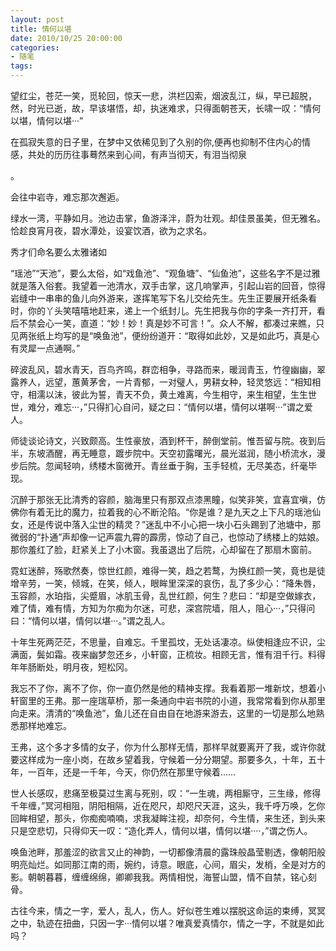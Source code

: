 ```yaml
---
layout: post
title: 情何以堪
date: 2010/10/25 20:00:00
categories: 
- 随笔
tags: 
---
```


望红尘，苍茫一笑，觅轮回，惊天一悲，洪栏囚索，烟波乱江，纵，早已超脱，然，时光已逝，故，早该堪悟，却，执迷难求，只得面朝苍天，长啸一叹：“情何以堪，情何以堪···”

在孤寂失意的日子里，在梦中又依稀见到了久别的你,便再也抑制不住内心的情感，共处的历历往事蓦然来到心间，有声当彻天，有泪当彻泉

。

会往中岩寺，难忘那次邂逅。

绿水一湾，平静如月。池边击掌，鱼游泽泮，蔚为壮观。却佳景虽美，但无雅名。恰趁良宵月夜，碧水潭处，设宴饮酒，欲为之求名。

秀才们命名要么太雅诸如

“瑶池”“天池”，要么太俗，如“戏鱼池”、“观鱼塘”、“仙鱼池”，这些名字不是过雅就是落入俗套。我望着一池清水，双手击掌，这几响掌声，引起山岩的回音，惊得岩缝中一串串的鱼儿向外游来，遂挥笔写下名儿交给先生。先生正要展开纸条看时，你的丫头笑嘻嘻地赶来，递上一个纸封儿。先生把我与你的字条一齐打开，看后不禁会心一笑，直道：“妙！妙！真是妙不可言！”。众人不解，都凑过来瞧，只见两张纸上均写的是“唤鱼池”，便纷纷道开：“取得如此妙，又是如此巧，真是心有灵犀一点通啊。”

碎波乱风，碧水青天，百鸟齐鸣，群峦相争，寻路而来，暖润青玉，竹徨幽幽，翠露养人，远望，蕙黄茅舍，一片青郁，一对璧人，男耕女种，轻灵悠远：“相知相守，相濡以沫，彼此为誓，青天不负，黄土难离，今生相守，来生相望，生生世世，难分，难忘···，”只得扪心自问，疑之曰：“情何以堪，情何以堪啊···”谓之爱人。

师徒谈论诗文，兴致颇高。生性豪放，酒到杯干，醉倒堂前。惟吾留与院。夜到后半，东坡酒醒，再无睡意，踱步院中。天空初露曙光，晨光滋润，随小桥流水，漫步后院。忽闻轻响，绣楼木窗微开。青丝垂于胸，玉手轻梳，无尽美态，纤毫毕现。

沉醉于那张无比清秀的容颜，脑海里只有那双点漆黑瞳，似笑非笑，宜喜宜嗔，仿佛你有着无比的魔力，拉着我的心不断沦陷。“你是谁？是九天之上下凡的瑶池仙女，还是传说中落入尘世的精灵？”迷乱中不小心把一块小石头踢到了池塘中，那微弱的“扑通”声却像一记声震九霄的霹雳，惊动了自己，也惊动了绣楼上的姑娘。那你羞红了脸，赶紧关上了小木窗。我虽退出了后院，心却留在了那扇木窗前。

霓虹迷醉，殇歌然奏，惊世红颜，难得一笑，趋之若鹜，为换红颜一笑，竟也是徒增辛劳，一笑，倾城，在笑，倾人，眼眸里深深的哀伤，乱了多少心：“降朱唇，玉容颜，水珀指，尖蹙眉，冰肌玉骨，乱世红颜，何生？悲曰：“却是空做嫁衣，难了情，难有情，方知为尔痴为尔迷，可悲，深宫院墙，阻人，阻心···，”只得问曰：“情何以堪，情何以堪···。”谓之乱人。

十年生死两茫茫，不思量，自难忘。千里孤坟，无处话凄凉。纵使相逢应不识，尘满面，鬓如霜。夜来幽梦忽还乡，小轩窗，正梳妆。相顾无言，惟有泪千行。料得年年肠断处，明月夜，短松冈。

我忘不了你，离不了你，你一直仍然是他的精神支撑。我看着那一堆新坟，想着小轩窗里的王弗。那一座瑞草桥，那一条通向中岩书院的小道，我常常看到你从那里向走来。清清的“唤鱼池”，鱼儿还在自由自在地游来游去，这里的一切是那么地熟悉那样地难忘。

王弗，这个多才多情的女子，你为什么那样无情，那样早就要离开了我，或许你就要这样成为一座小岗，在故乡望着我，守候着一分分期望。那要多久，十年，五十年，一百年，还是一千年，今天，你仍然在那里守候着……

世人长感叹，悲痛至极莫过生离与死别，叹：“一生魂，两相厮守，三生缘，修得千年缠，”冥河相阻，阴阳相隔，近在咫尺，却咫尺天涯，这头，我千呼万唤，乞你回眸相望，那头，你痴痴喃喃，求我凝眸注视，却奈何，今生情，来生还，到头来只是空悲切，只得仰天一叹：“造化弄人，情何以堪，情何以堪····，”谓之伤人。

唤鱼池畔，那羞涩的欲言又止的神韵，一切都像清晨的露珠般晶莹剔透，像朝阳般明亮灿烂。如同那江南的雨，婉约，诗意。眼底，心间，眉尖，发梢，全是对方的影。朝朝暮暮，缠缠绵绵，卿卿我我。两情相悦，海誓山盟，情不自禁，铭心刻骨。

古往今来，情之一字，爱人，乱人，伤人。好似苍生难以摆脱这命运的束缚，冥冥之中，轨迹在扭曲，只因一字···情何以堪？唯真爱真情尔，情之一字，不就是如此吗？
